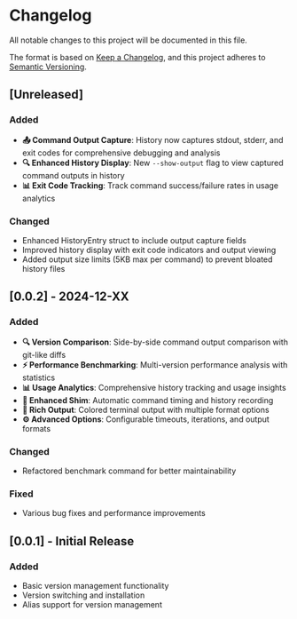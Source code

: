 # Changelog

All notable changes to this project will be documented in this file.

The format is based on [Keep a Changelog](https://keepachangelog.com/en/1.0.0/),
and this project adheres to [Semantic Versioning](https://semver.org/spec/v2.0.0.html).

## [Unreleased]

### Added
- **📤 Command Output Capture**: History now captures stdout, stderr, and exit codes for comprehensive debugging and analysis
- **🔍 Enhanced History Display**: New `--show-output` flag to view captured command outputs in history
- **📊 Exit Code Tracking**: Track command success/failure rates in usage analytics

### Changed
- Enhanced HistoryEntry struct to include output capture fields
- Improved history display with exit code indicators and output viewing
- Added output size limits (5KB max per command) to prevent bloated history files

## [0.0.2] - 2024-12-XX

### Added
- **🔍 Version Comparison**: Side-by-side command output comparison with git-like diffs
- **⚡ Performance Benchmarking**: Multi-version performance analysis with statistics
- **📊 Usage Analytics**: Comprehensive history tracking and usage insights
- **🚀 Enhanced Shim**: Automatic command timing and history recording
- **🎨 Rich Output**: Colored terminal output with multiple format options
- **⚙️ Advanced Options**: Configurable timeouts, iterations, and output formats

### Changed
- Refactored benchmark command for better maintainability

### Fixed
- Various bug fixes and performance improvements

## [0.0.1] - Initial Release

### Added
- Basic version management functionality
- Version switching and installation
- Alias support for version management 